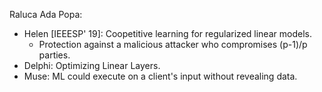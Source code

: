 Raluca Ada Popa:
- Helen [IEEESP' 19]: Coopetitive learning for regularized linear models.
	- Protection against a malicious attacker who compromises (p-1)/p parties.
- Delphi: Optimizing Linear Layers.
- Muse: ML could execute on a client's input without revealing data.

